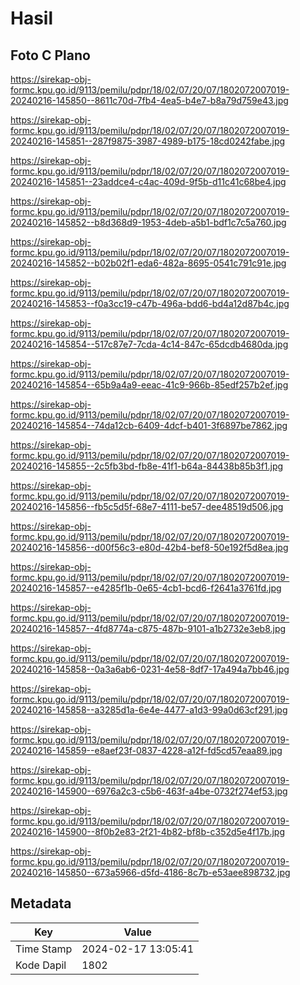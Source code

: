 # Hasil

## Foto C Plano

https://sirekap-obj-formc.kpu.go.id/9113/pemilu/pdpr/18/02/07/20/07/1802072007019-20240216-145850--8611c70d-7fb4-4ea5-b4e7-b8a79d759e43.jpg

https://sirekap-obj-formc.kpu.go.id/9113/pemilu/pdpr/18/02/07/20/07/1802072007019-20240216-145851--287f9875-3987-4989-b175-18cd0242fabe.jpg

https://sirekap-obj-formc.kpu.go.id/9113/pemilu/pdpr/18/02/07/20/07/1802072007019-20240216-145851--23addce4-c4ac-409d-9f5b-d11c41c68be4.jpg

https://sirekap-obj-formc.kpu.go.id/9113/pemilu/pdpr/18/02/07/20/07/1802072007019-20240216-145852--b8d368d9-1953-4deb-a5b1-bdf1c7c5a760.jpg

https://sirekap-obj-formc.kpu.go.id/9113/pemilu/pdpr/18/02/07/20/07/1802072007019-20240216-145852--b02b02f1-eda6-482a-8695-0541c791c91e.jpg

https://sirekap-obj-formc.kpu.go.id/9113/pemilu/pdpr/18/02/07/20/07/1802072007019-20240216-145853--f0a3cc19-c47b-496a-bdd6-bd4a12d87b4c.jpg

https://sirekap-obj-formc.kpu.go.id/9113/pemilu/pdpr/18/02/07/20/07/1802072007019-20240216-145854--517c87e7-7cda-4c14-847c-65dcdb4680da.jpg

https://sirekap-obj-formc.kpu.go.id/9113/pemilu/pdpr/18/02/07/20/07/1802072007019-20240216-145854--65b9a4a9-eeac-41c9-966b-85edf257b2ef.jpg

https://sirekap-obj-formc.kpu.go.id/9113/pemilu/pdpr/18/02/07/20/07/1802072007019-20240216-145854--74da12cb-6409-4dcf-b401-3f6897be7862.jpg

https://sirekap-obj-formc.kpu.go.id/9113/pemilu/pdpr/18/02/07/20/07/1802072007019-20240216-145855--2c5fb3bd-fb8e-41f1-b64a-84438b85b3f1.jpg

https://sirekap-obj-formc.kpu.go.id/9113/pemilu/pdpr/18/02/07/20/07/1802072007019-20240216-145856--fb5c5d5f-68e7-4111-be57-dee48519d506.jpg

https://sirekap-obj-formc.kpu.go.id/9113/pemilu/pdpr/18/02/07/20/07/1802072007019-20240216-145856--d00f56c3-e80d-42b4-bef8-50e192f5d8ea.jpg

https://sirekap-obj-formc.kpu.go.id/9113/pemilu/pdpr/18/02/07/20/07/1802072007019-20240216-145857--e4285f1b-0e65-4cb1-bcd6-f2641a3761fd.jpg

https://sirekap-obj-formc.kpu.go.id/9113/pemilu/pdpr/18/02/07/20/07/1802072007019-20240216-145857--4fd8774a-c875-487b-9101-a1b2732e3eb8.jpg

https://sirekap-obj-formc.kpu.go.id/9113/pemilu/pdpr/18/02/07/20/07/1802072007019-20240216-145858--0a3a6ab6-0231-4e58-8df7-17a494a7bb46.jpg

https://sirekap-obj-formc.kpu.go.id/9113/pemilu/pdpr/18/02/07/20/07/1802072007019-20240216-145858--a3285d1a-6e4e-4477-a1d3-99a0d63cf291.jpg

https://sirekap-obj-formc.kpu.go.id/9113/pemilu/pdpr/18/02/07/20/07/1802072007019-20240216-145859--e8aef23f-0837-4228-a12f-fd5cd57eaa89.jpg

https://sirekap-obj-formc.kpu.go.id/9113/pemilu/pdpr/18/02/07/20/07/1802072007019-20240216-145900--6976a2c3-c5b6-463f-a4be-0732f274ef53.jpg

https://sirekap-obj-formc.kpu.go.id/9113/pemilu/pdpr/18/02/07/20/07/1802072007019-20240216-145900--8f0b2e83-2f21-4b82-bf8b-c352d5e4f17b.jpg

https://sirekap-obj-formc.kpu.go.id/9113/pemilu/pdpr/18/02/07/20/07/1802072007019-20240216-145850--673a5966-d5fd-4186-8c7b-e53aee898732.jpg


## Metadata

| Key        | Value               |
| ---------- | ------------------- |
| Time Stamp | 2024-02-17 13:05:41 |
| Kode Dapil | 1802                |



